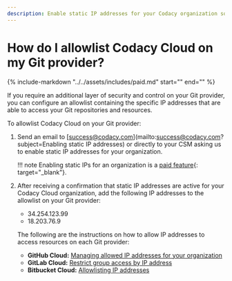 ```yaml
---
description: Enable static IP addresses for your Codacy organization so that you can allowlist Codacy Cloud on your Git provider.
---
```


# How do I allowlist Codacy Cloud on my Git provider?

{%
    include-markdown "../../assets/includes/paid.md"
    start="<!--start-paid-feature-->"
    end="<!--end-paid-feature-->"
%}

If you require an additional layer of security and control on your Git provider, you can configure an allowlist containing the specific IP addresses that are able to access your Git repositories and resources.

To allowlist Codacy Cloud on your Git provider:

1.  Send an email to <span class="skip-vale">[success@codacy.com](mailto:success@codacy.com?subject=Enabling static IP addresses)</span> or directly to your CSM asking us to enable static IP addresses for your organization.

    !!! note
        Enabling static IPs for an organization is a [paid feature](https://www.codacy.com/pricing#qa-full-comparison){: target="_blank"}.

1.  After receiving a confirmation that static IP addresses are active for your Codacy Cloud organization, add the following IP addresses to the allowlist on your Git provider:

    -   34.254.123.99
    -   18.203.76.9

    The following are the instructions on how to allow IP addresses to access resources on each Git provider:

    -   **GitHub Cloud:** [Managing allowed IP addresses for your organization](https://docs.github.com/en/organizations/keeping-your-organization-secure/managing-allowed-ip-addresses-for-your-organization)
    -   **GitLab Cloud:** [Restrict group access by IP address](https://docs.gitlab.com/ee/user/group/#restrict-group-access-by-ip-address)
    -   **Bitbucket Cloud:** [Allowlisting IP addresses](https://support.atlassian.com/bitbucket-cloud/docs/control-access-to-your-private-content/#Allowlisting-IP-addresses)
